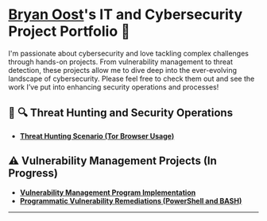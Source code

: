 # <a href="https://www.linkedin.com/in/oostbryan/">Bryan Oost</a>'s IT and Cybersecurity Project Portfolio 🔐

I'm passionate about cybersecurity and love tackling complex challenges through hands-on projects. From vulnerability management to threat detection, these projects allow me to dive deep into the ever-evolving landscape of cybersecurity. Please feel free to check them out and see the work I’ve put into enhancing security operations and processes!


##  🔮 🔍 Threat Hunting and Security Operations

- **[Threat Hunting Scenario (Tor Browser Usage)](https://github.com/bryanoost/threat-hunting-scenario-tor)**


## ⚠️ Vulnerability Management Projects (In Progress)

- **[Vulnerability Management Program Implementation]()**
- **[Programmatic Vulnerability Remediations (PowerShell and BASH)]()**

<hr/>

